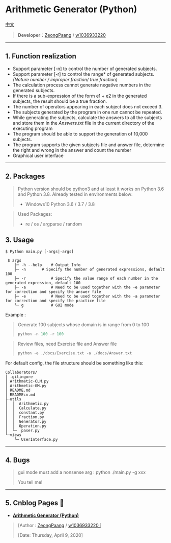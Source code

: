 
# Arithmetic Generator (Python)

[中文](https://github.com/P4XL/Collaborators/blob/master/READMEcn.md)

> **Developer**：[ZeongPaang](https://github.com/P4XL/) / [w1036933220](https://github.com/P4XL/Collaborators)

----

## 1.  Function realization

- Support parameter [-n] to control the number of generated subjects.
- Support parameter [-r] to control the range* of generated subjects. *(Nature number / improper fraction/ true fraction)*
- The calculation process cannot generate negative numbers in the generated subjects.
- If there is a sub-expression of the form e1 ÷ e2 in the generated subjects, the result should be a true fraction.
- The number of operators appearing in each subject does not exceed 3.
- The subjects generated by the program in one run cannot be repeated.
- While generating the subjects, calculate the answers to all the subjects and store them in the *Answers.txt* file in the current directory of the executing program
- The program should be able to support the generation of 10,000 subjects.
- The program supports the given subjects file and answer file, determine the right and wrong in the answer and count the number
- Graphical user interface

----

##  2.  Packages

> Python version should be python3 and at least it works on Python 3.6 and Python 3.8. Already tested in environments below:
>
> - Windows10 Python 3.6 / 3.7 / 3.8

> Used Packages:
>
> - re / os /  argparse / random

## 3.  Usage

```
$ Python main.py [-args|-args]
```

```
 $ args
    ├─ -h --help    # Output Info
    ├─ -n	    # Specify the number of generated expressions, default 100
    ├─ -r           # Specify the value range of each number in the generated expression, default 100
    ├─ -a           # Need to be used together with the -e parameter for correction and specify the answer file
    ├─ -e           # Need to be used together with the -a parameter for correction and specify the practice file
    └─ g            # GUI mode
```


Example :

> Generate 100 subjects whose domain is in range from 0 to 100
>
> ```python
> python -n 100 -r 100
> ```

> Review files, need Exercise file and Answer file
>
> ```python
> python -e ./docs/Exercise.txt -a ./docs/Answer.txt
> ```

For default config, the file structure should be something like this:

```
Collaborators/
│ .gitingore
│ Arithmetic-CLM.py
│ Arithmetic-GM.py
│ README.md
│ READMEcn.md
├─utils
│  │  Arithmetic.py
│  │  Calculate.py
│  │  constant.py
│  │  Fraction.py
│  │  Generator.py
│  │  Operation.py
│  └─  paser.py
└─views
    └─ UserInterface.py
```

----

## 4.  Bugs

> gui mode must add a nonsense arg : python ./main.py -g xxx
>
> You tell me!

----

## 5.  Cnblog Pages 🚀

- **[Arithmetic Generator (Python)](https://www.cnblogs.com/green--hand/p/12665616.html)**

> [Author :  [ZeongPaang](https://www.cnblogs.com/XL-Lee/) / [w1036933220 ](https://www.cnblogs.com/green--hand/) ]
>
> [Date: Thursday, April 9, 2020]

